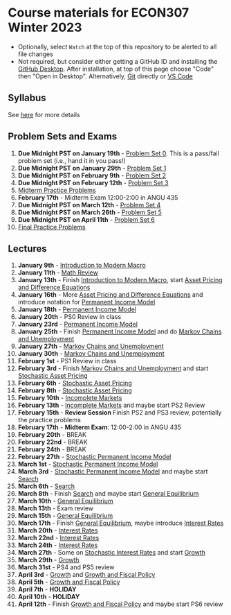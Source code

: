 # Course materials for ECON307 Winter 2023
- Optionally, select `Watch` at the top of this repository to be alerted to all file changes
- Not required, but consider either getting a GitHub ID and installing the [GitHub Desktop](https://desktop.github.com/).  After installation, at top of this page choose "Code" then "Open in Desktop".  Alternatively, [Git](https://git-scm.com/downloads) directly or [VS Code](https://docs.microsoft.com/en-us/azure/developer/javascript/how-to/with-visual-studio-code/clone-github-repository?tabs=create-repo-command-palette%2Cinitialize-repo-activity-bar%2Ccreate-branch-command-palette%2Ccommit-changes-command-palette%2Cpush-command-palette)

## Syllabus
See [here](syllabus.md) for more details

## Problem Sets and Exams

1. **Due Midnight PST on January 19th** - [Problem Set 0](/problem_sets/problem_set_0.pdf). This is a pass/fail problem set (i.e., hand it in you pass!)
2. **Due Midnight PST on January 29th** - [Problem Set 1](/problem_sets/problem_set_1.pdf)
3. **Due Midnight PST on February 9th** - [Problem Set 2](/problem_sets/problem_set_2.pdf)
4. **Due Midnight PST on February 12th** - [Problem Set 3](/problem_sets/problem_set_3.pdf)
4. [Midterm Practice Problems](/problem_sets/midterm_practice_problems.pdf)
5. **February 17th** - Midterm Exam 12:00-2:00 in ANGU 435
6. **Due Midnight PST on March 12th** - [Problem Set 4](/problem_sets/problem_set_4.pdf)
7. **Due Midnight PST on March 26th** - [Problem Set 5](/problem_sets/problem_set_5.pdf)
8. **Due Midnight PST on April 11th** - [Problem Set 6](/problem_sets/problem_set_6.pdf)
9. [Final Practice Problems](/problem_sets/final_practice_problems.pdf)

## Lectures
1. **January 9th** - [Introduction to Modern Macro](/lecture_notes/intro_to_modern_macro.pdf)
2. **January 11th** - [Math Review](/lecture_notes/math_review.pdf)
3. **January 13th** - Finish [Introduction to Modern Macro](/lecture_notes/intro_to_modern_macro.pdf), start [Asset Pricing and Difference Equations](/lecture_notes/asset_pricing_difference_equations.pdf)
4. **January 16th** - More [Asset Pricing and Difference Equations](/lecture_notes/asset_pricing_difference_equations.pdf) and introduce notation for [Permanent Income Model](/lecture_notes/permanent_income.pdf)
5. **January 18th** -  [Permanent Income Model](/lecture_notes/permanent_income.pdf)
6. **January 20th** - PS0 Review in class
7. **January 23rd** - [Permanent Income Model](/lecture_notes/permanent_income.pdf)
8. **January 25th** - Finish [Permanent Income Model](/lecture_notes/permanent_income.pdf) and do [Markov Chains and Unemployment](/lecture_notes/markov_chains_unemployment.pdf)
9. **January 27th** - [Markov Chains and Unemployment](/lecture_notes/markov_chains_unemployment.pdf)
10. **January 30th** - [Markov Chains and Unemployment](/lecture_notes/markov_chains_unemployment.pdf)
11. **February 1st** - PS1 Review in class
12. **February 3rd** - Finish [Markov Chains and Unemployment](/lecture_notes/markov_chains_unemployment.pdf)  and start [Stochastic Asset Pricing](/lecture_notes/stochastic_asset_pricing.pdf)
13. **February 6th** - [Stochastic Asset Pricing](/lecture_notes/stochastic_asset_pricing.pdf)
14. **February 8th** - [Stochastic Asset Pricing](/lecture_notes/stochastic_asset_pricing.pdf)
15. **February 10th** - [Incomplete Markets](/lecture_notes/no_borrowing_dynamic_programming.pdf)
16. **February 13th** - [Incomplete Markets](/lecture_notes/no_borrowing_dynamic_programming.pdf) and maybe start PS2 Review
17. **February 15th** - **Review Session** Finish PS2 and PS3 review, potentially the practice problems
18. **February 17th** - **Midterm Exam**: 12:00-2:00 in ANGU 435
19. **February 20th** - BREAK
20. **February 22nd** - BREAK
21. **February 24th** - BREAK
22. **February 27th** - [Stochastic Permanent Income Model](/lecture_notes/stochastic_permanent_income.pdf)
23. **March 1st** - [Stochastic Permanent Income Model](/lecture_notes/stochastic_permanent_income.pdf)
24. **March 3rd** - [Stochastic Permanent Income Model](/lecture_notes/stochastic_permanent_income.pdf) and maybe start [Search](/lecture_notes/search.pdf)
25. **March 6th** - [Search](/lecture_notes/search.pdf)
26. **March 8th** - Finish [Search](/lecture_notes/search.pdf) and maybe start [General Equilibrium](/lecture_notes/general_equilibrium.pdf)
27. **March 10th** - [General Equilibrium](/lecture_notes/general_equilibrium.pdf)
28. **March 13th** - Exam review
29. **March 15th** - [General Equilibrium](/lecture_notes/general_equilibrium.pdf)
30. **March 17th** - Finish [General Equilibrium](/lecture_notes/general_equilibrium.pdf), maybe introduce [Interest Rates](/lecture_notes/interest_rates.pdf)
31. **March 20th** - [Interest Rates](/lecture_notes/interest_rates.pdf)
32. **March 22nd** - [Interest Rates](/lecture_notes/interest_rates.pdf)
33. **March 24th** - [Interest Rates](/lecture_notes/interest_rates.pdf)
34. **March 27th** - Some on [Stochastic Interest Rates](/lecture_notes/stochastic_interest_rates.pdf) and start [Growth](/lecture_notes/growth.pdf)
35. **March 29th** - [Growth](/lecture_notes/growth.pdf)
36. **March 31st** - PS4 and PS5 review
37. **April 3rd** - [Growth](/lecture_notes/growth.pdf) and [Growth and Fiscal Policy](/lecture_notes/growth_fiscal_policy.pdf) 
38. **April 5th** - [Growth and Fiscal Policy](/lecture_notes/growth_fiscal_policy.pdf)
39. **April 7th** - **HOLIDAY**
40. **April 10th** - **HOLIDAY**
41. **April 12th** - Finish [Growth and Fiscal Policy](/lecture_notes/growth_fiscal_policy.pdf) and maybe start PS6 review